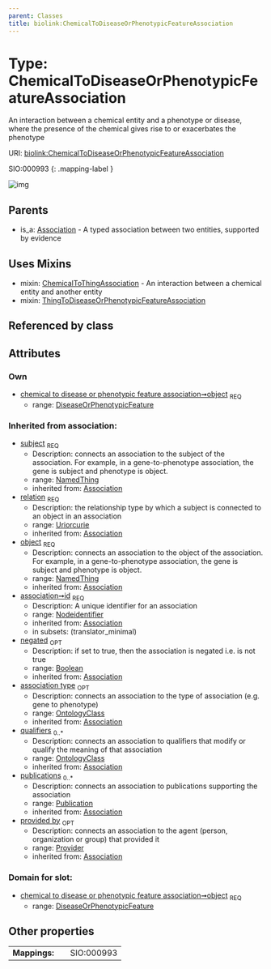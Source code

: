 ```yaml
---
parent: Classes
title: biolink:ChemicalToDiseaseOrPhenotypicFeatureAssociation
---
```


# Type: ChemicalToDiseaseOrPhenotypicFeatureAssociation


An interaction between a chemical entity and a phenotype or disease, where the presence of the chemical gives rise to or exacerbates the phenotype

URI: [biolink:ChemicalToDiseaseOrPhenotypicFeatureAssociation](https://w3id.org/biolink/vocab/ChemicalToDiseaseOrPhenotypicFeatureAssociation)

SIO:000993
{: .mapping-label }

![img](http://yuml.me/diagram/nofunky;dir:TB/class/\[Provider]<provided%20by(i)%200..1-%20\[ChemicalToDiseaseOrPhenotypicFeatureAssociation&#124;relation(i):uriorcurie;id(i):nodeidentifier;negated(i):boolean%20%3F],%20\[Publication]<publications(i)%200..*-%20\[ChemicalToDiseaseOrPhenotypicFeatureAssociation],%20\[OntologyClass]<qualifiers(i)%200..*-%20\[ChemicalToDiseaseOrPhenotypicFeatureAssociation],%20\[OntologyClass]<association%20type(i)%200..1-%20\[ChemicalToDiseaseOrPhenotypicFeatureAssociation],%20\[NamedThing]<subject(i)%201..1-%20\[ChemicalToDiseaseOrPhenotypicFeatureAssociation],%20\[DiseaseOrPhenotypicFeature]<object%201..1-%20\[ChemicalToDiseaseOrPhenotypicFeatureAssociation],%20\[ChemicalToDiseaseOrPhenotypicFeatureAssociation]uses%20-.->\[ChemicalToThingAssociation],%20\[ChemicalToDiseaseOrPhenotypicFeatureAssociation]uses%20-.->\[ThingToDiseaseOrPhenotypicFeatureAssociation],%20\[Association]^-\[ChemicalToDiseaseOrPhenotypicFeatureAssociation])

## Parents

 *  is_a: [Association](Association.md) - A typed association between two entities, supported by evidence

## Uses Mixins

 *  mixin: [ChemicalToThingAssociation](ChemicalToThingAssociation.md) - An interaction between a chemical entity and another entity
 *  mixin: [ThingToDiseaseOrPhenotypicFeatureAssociation](ThingToDiseaseOrPhenotypicFeatureAssociation.md)

## Referenced by class


## Attributes


### Own

 * [chemical to disease or phenotypic feature association➞object](chemical_to_disease_or_phenotypic_feature_association_object.md)  <sub>REQ</sub>
    * range: [DiseaseOrPhenotypicFeature](DiseaseOrPhenotypicFeature.md)

### Inherited from association:

 * [subject](subject.md)  <sub>REQ</sub>
    * Description: connects an association to the subject of the association. For example, in a gene-to-phenotype association, the gene is subject and phenotype is object.
    * range: [NamedThing](NamedThing.md)
    * inherited from: [Association](Association.md)
 * [relation](relation.md)  <sub>REQ</sub>
    * Description: the relationship type by which a subject is connected to an object in an association
    * range: [Uriorcurie](types/Uriorcurie.md)
    * inherited from: [Association](Association.md)
 * [object](object.md)  <sub>REQ</sub>
    * Description: connects an association to the object of the association. For example, in a gene-to-phenotype association, the gene is subject and phenotype is object.
    * range: [NamedThing](NamedThing.md)
    * inherited from: [Association](Association.md)
 * [association➞id](association_id.md)  <sub>REQ</sub>
    * Description: A unique identifier for an association
    * range: [Nodeidentifier](types/Nodeidentifier.md)
    * inherited from: [Association](Association.md)
    * in subsets: (translator_minimal)
 * [negated](negated.md)  <sub>OPT</sub>
    * Description: if set to true, then the association is negated i.e. is not true
    * range: [Boolean](types/Boolean.md)
    * inherited from: [Association](Association.md)
 * [association type](association_type.md)  <sub>OPT</sub>
    * Description: connects an association to the type of association (e.g. gene to phenotype)
    * range: [OntologyClass](OntologyClass.md)
    * inherited from: [Association](Association.md)
 * [qualifiers](qualifiers.md)  <sub>0..*</sub>
    * Description: connects an association to qualifiers that modify or qualify the meaning of that association
    * range: [OntologyClass](OntologyClass.md)
    * inherited from: [Association](Association.md)
 * [publications](publications.md)  <sub>0..*</sub>
    * Description: connects an association to publications supporting the association
    * range: [Publication](Publication.md)
    * inherited from: [Association](Association.md)
 * [provided by](provided_by.md)  <sub>OPT</sub>
    * Description: connects an association to the agent (person, organization or group) that provided it
    * range: [Provider](Provider.md)
    * inherited from: [Association](Association.md)

### Domain for slot:

 * [chemical to disease or phenotypic feature association➞object](chemical_to_disease_or_phenotypic_feature_association_object.md)  <sub>REQ</sub>
    * range: [DiseaseOrPhenotypicFeature](DiseaseOrPhenotypicFeature.md)

## Other properties

|  |  |  |
| --- | --- | --- |
| **Mappings:** | | SIO:000993 |

